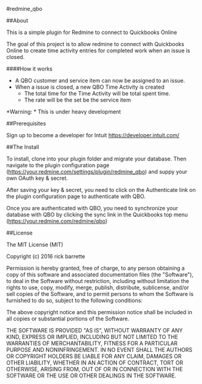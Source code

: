 #redmine_qbo

##About

This is a simple plugin for Redmine to connect to Quickbooks Online

The goal of this project is to allow redmine to connect with Quickbooks Online to create time activity entries for completed work when an issue is closed.

####How it works
* A QBO customer and service item can now be assigned to an issue. 
* When a issue is closed, a new QBO Time Activity is created
  - The total time for the Time Activity will be total spent time.
  - The rate will be the set be the service item

*Warning: * This is under heavy development

##Prerequisites

Sign up to become a developer for Intuit https://developer.intuit.com/

##The Install

To install, clone into your plugin folder and migrate your database. Then navigate to the plugin configuration page (https://your.redmine.com/settings/plugin/redmine_qbo) and suppy your own OAuth key & secret. 

After saving your key & secret, you need to click on the Authenticate link on the plugin configuration page to authenticate with QBO.

Once you are authenticated with QBO, you need to synchronize your database with QBO by clicking the sync link in the Quickbooks top menu (https://your.redmine.com/redmine/qbo)

##License

The MIT License (MIT)

Copyright (c) 2016 rick barrette

Permission is hereby granted, free of charge, to any person obtaining a copy of this software and associated documentation files (the "Software"), to deal in the Software without restriction, including without limitation the rights to use, copy, modify, merge, publish, distribute, sublicense, and/or sell copies of the Software, and to permit persons to whom the Software is furnished to do so, subject to the following conditions:

The above copyright notice and this permission notice shall be included in all copies or substantial portions of the Software.

THE SOFTWARE IS PROVIDED "AS IS", WITHOUT WARRANTY OF ANY KIND, EXPRESS OR IMPLIED, INCLUDING BUT NOT LIMITED TO THE WARRANTIES OF MERCHANTABILITY, FITNESS FOR A PARTICULAR PURPOSE AND NONINFRINGEMENT. IN NO EVENT SHALL THE AUTHORS OR COPYRIGHT HOLDERS BE LIABLE FOR ANY CLAIM, DAMAGES OR OTHER LIABILITY, WHETHER IN AN ACTION OF CONTRACT, TORT OR OTHERWISE, ARISING FROM, OUT OF OR IN CONNECTION WITH THE SOFTWARE OR THE USE OR OTHER DEALINGS IN THE SOFTWARE.
